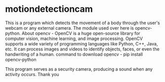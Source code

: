 # motiondetectioncam
This is a program which detects the movement of a body through the user's webcam or any external camera.
The module used over here is opencv-python.
About opencv -
OpenCV is a huge open-source library for computer vision, machine learning, and image processing. OpenCV supports a wide variety of programming languages like Python, C++, Java, etc. It can process images and videos to identify objects, faces, or even the handwriting of a human.
command to download opencv - pip install opencv-python

This program serves as a security camera, producing a sound when any activity occurs.
Thank you
